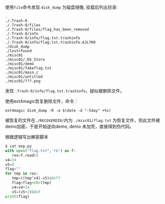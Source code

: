 使用`file`命令发现 `disk_dump` 为磁盘镜像, 挂载后列出目录:

```shell
.
./.Trash-0
./.Trash-0/files
./.Trash-0/files/flag_has_been_removed
./.Trash-0/info
./.Trash-0/info/flag.txt.trashinfo
./.Trash-0/info/flag.txt.trashinfo.6JL7K0
./disk_dump
./lost+found
./misc01
./misc01/.DS_Store
./misc01/demo
./misc01/fakeflag.txt
./misc01/main.c
./misc01/untitled
./misc01/???.png
```

发现 `.Trash-0/info/flag.txt.trashinfo`，疑似被删除文件。

使用ext4magic恢复删除文件，命令：

   `ext4magic disk_dump -R -a $(date -d "-5day" +%s)`

 被恢复的文件在`./RECOVERDIR/`内为 `./misc01/flag.txt` 为恢复文件，但此文件被demo加密，于是开始逆向demo, demo 未加壳，直接得到伪代码。
 
 
 根据逻辑写出解密脚本
 ```python
 $ cat exp.py
with open("flag.txt",'rb') as f:
    res=f.read()
v4=34
v5=0
flag=""
for tmp in res:
    tmp=((tmp^v4)-v5)&0xff
    flag=flag+chr(tmp)
    v4=v4+34
    v5=(v5+2)&0xF
print(flag)

 ```
